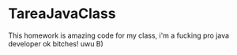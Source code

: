 # TareaJavaClass
This homework is amazing code for my class, i'm a fucking pro java developer ok bitches! uwu B)
